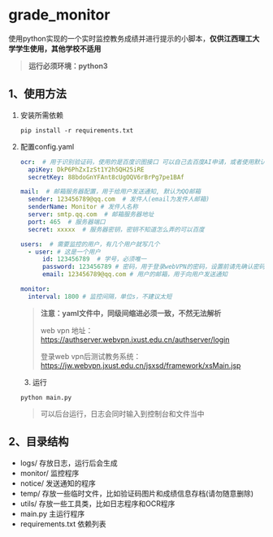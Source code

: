 # grade_monitor
使用python实现的一个实时监控教务成绩并进行提示的小脚本，**仅供江西理工大学学生使用，其他学校不适用**

> **运行必须环境：python3**

## 1、使用方法
 1. 安装所需依赖

    ```
    pip install -r requirements.txt
    ```
 2. 配置config.yaml

    ```yaml
    ocr:  # 用于识别验证码，使用的是百度识图接口 可以自己去百度AI申请，或者使用默认的
      apiKey: DkP6PhZxIzSt1Y2h5QH25iRE
      secretKey: 88bdoGnYFAnt8cUgOQV6rBrPg7pe1BAf
    
    mail:  # 邮箱服务器配置，用于给用户发送通知, 默认为QQ邮箱
      sender: 123456789@qq.com  # 发件人(email为发件人邮箱)
      senderName: Monitor # 发件人名称
      server: smtp.qq.com  # 邮箱服务器地址
      port: 465  # 服务器端口
      secret: xxxxx  # 服务器密钥，密钥不知道怎么弄的可以百度
    
    users:  # 需要监控的用户，有几个用户就写几个
      - user: # 这是一个用户
          id: 123456789  # 学号，必须唯一
          password: 123456789 # 密码，用于登录webVPN的密码，设置前请先确认密码可用
          email: 123456789@qq.com # 用户的邮箱，用于向用户发送通知
    
    monitor:
      interval: 1800 # 监控间隔，单位s，不建议太短
    ```

    > **注意：yaml文件中，同级间缩进必须一致，不然无法解析**
    >
    > web vpn 地址：https://authserver.webvpn.jxust.edu.cn/authserver/login
    >
    > 登录web vpn后测试教务系统：https://jw.webvpn.jxust.edu.cn/jsxsd/framework/xsMain.jsp

	3. 运行

    ```
    python main.py
    ```

    > 可以后台运行，日志会同时输入到控制台和文件当中

## 2、目录结构

- logs/	存放日志，运行后会生成
- monitor/  监控程序
- notice/ 发送通知的程序
- temp/  存放一些临时文件，比如验证码图片和成绩信息存档(请勿随意删除)
- utils/ 存放一些工具类，比如日志程序和OCR程序
- main.py  主运行程序
- requirements.txt 依赖列表
